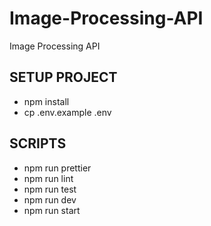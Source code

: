 # Image-Processing-API
Image Processing API

## SETUP PROJECT
- npm install
- cp .env.example .env

## SCRIPTS
- npm run prettier
- npm run lint
- npm run test
- npm run dev
- npm run start